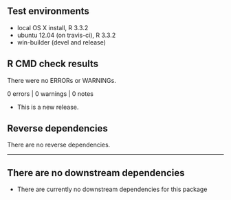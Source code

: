 ## Test environments

* local OS X install, R 3.3.2
* ubuntu 12.04 (on travis-ci), R 3.3.2
* win-builder (devel and release)

## R CMD check results

There were no ERRORs or WARNINGs.

0 errors | 0 warnings | 0 notes

* This is a new release.

## Reverse dependencies

There are no reverse dependencies.

---

## There are no downstream dependencies

* There are currently no downstream dependencies for this package
  
